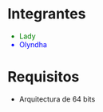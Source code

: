 <h1>Integrantes</h1>
<ul>
<li style="color: green">Lady</li>
<li style="color: blue">Olyndha</li>
</ul>

<h1>Requisitos</h1>
<ul>
	<li>Arquitectura de 64 bits</li>
</ul>
